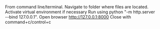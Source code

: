 From command line/terminal.
 Navigate to folder where files are located.
 Activate virtual environment if necessary
 Run using python "-m http.server --bind 127.0.0.1".
 Open browser http://127.0.0.1:8000
 Close with command+c/control+c
